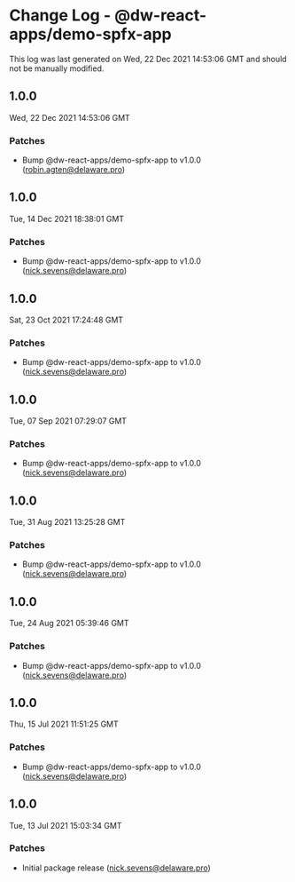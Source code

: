 # Change Log - @dw-react-apps/demo-spfx-app

This log was last generated on Wed, 22 Dec 2021 14:53:06 GMT and should not be manually modified.

<!-- Start content -->

## 1.0.0

Wed, 22 Dec 2021 14:53:06 GMT

### Patches

- Bump @dw-react-apps/demo-spfx-app to v1.0.0 (robin.agten@delaware.pro)

## 1.0.0

Tue, 14 Dec 2021 18:38:01 GMT

### Patches

- Bump @dw-react-apps/demo-spfx-app to v1.0.0 (nick.sevens@delaware.pro)

## 1.0.0

Sat, 23 Oct 2021 17:24:48 GMT

### Patches

- Bump @dw-react-apps/demo-spfx-app to v1.0.0 (nick.sevens@delaware.pro)

## 1.0.0

Tue, 07 Sep 2021 07:29:07 GMT

### Patches

- Bump @dw-react-apps/demo-spfx-app to v1.0.0 (nick.sevens@delaware.pro)

## 1.0.0

Tue, 31 Aug 2021 13:25:28 GMT

### Patches

- Bump @dw-react-apps/demo-spfx-app to v1.0.0 (nick.sevens@delaware.pro)

## 1.0.0

Tue, 24 Aug 2021 05:39:46 GMT

### Patches

- Bump @dw-react-apps/demo-spfx-app to v1.0.0 (nick.sevens@delaware.pro)

## 1.0.0

Thu, 15 Jul 2021 11:51:25 GMT

### Patches

- Bump @dw-react-apps/demo-spfx-app to v1.0.0 (nick.sevens@delaware.pro)

## 1.0.0

Tue, 13 Jul 2021 15:03:34 GMT

### Patches

- Initial package release (nick.sevens@delaware.pro)

